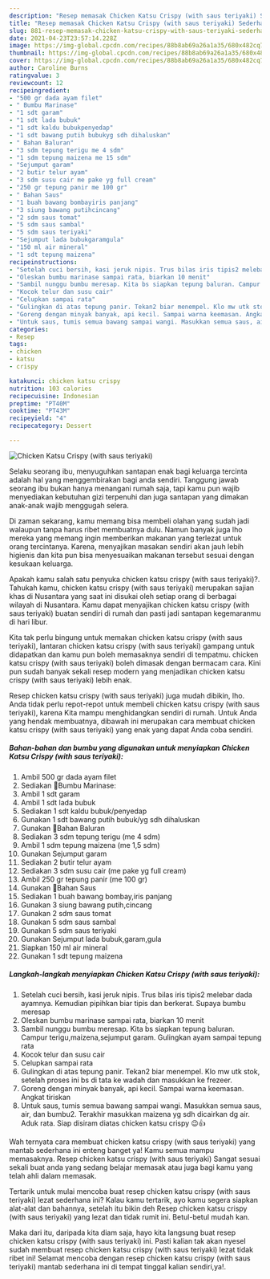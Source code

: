 ```yaml
---
description: "Resep memasak Chicken Katsu Crispy (with saus teriyaki) Sederhana Untuk Jualan"
title: "Resep memasak Chicken Katsu Crispy (with saus teriyaki) Sederhana Untuk Jualan"
slug: 881-resep-memasak-chicken-katsu-crispy-with-saus-teriyaki-sederhana-untuk-jualan
date: 2021-04-23T23:57:14.228Z
image: https://img-global.cpcdn.com/recipes/88b8ab69a26a1a35/680x482cq70/chicken-katsu-crispy-with-saus-teriyaki-foto-resep-utama.jpg
thumbnail: https://img-global.cpcdn.com/recipes/88b8ab69a26a1a35/680x482cq70/chicken-katsu-crispy-with-saus-teriyaki-foto-resep-utama.jpg
cover: https://img-global.cpcdn.com/recipes/88b8ab69a26a1a35/680x482cq70/chicken-katsu-crispy-with-saus-teriyaki-foto-resep-utama.jpg
author: Caroline Burns
ratingvalue: 3
reviewcount: 12
recipeingredient:
- "500 gr dada ayam filet"
- " Bumbu Marinase"
- "1 sdt garam"
- "1 sdt lada bubuk"
- "1 sdt kaldu bubukpenyedap"
- "1 sdt bawang putih bubukyg sdh dihaluskan"
- " Bahan Baluran"
- "3 sdm tepung terigu me 4 sdm"
- "1 sdm tepung maizena me 15 sdm"
- "Sejumput garam"
- "2 butir telur ayam"
- "3 sdm susu cair me pake yg full cream"
- "250 gr tepung panir me 100 gr"
- " Bahan Saus"
- "1 buah bawang bombayiris panjang"
- "3 siung bawang putihcincang"
- "2 sdm saus tomat"
- "5 sdm saus sambal"
- "5 sdm saus teriyaki"
- "Sejumput lada bubukgaramgula"
- "150 ml air mineral"
- "1 sdt tepung maizena"
recipeinstructions:
- "Setelah cuci bersih, kasi jeruk nipis. Trus bilas iris tipis2 melebar dada ayamnya. Kemudian pipihkan biar tipis dan berkerat. Supaya bumbu meresap"
- "Oleskan bumbu marinase sampai rata, biarkan 10 menit"
- "Sambil nunggu bumbu meresap. Kita bs siapkan tepung baluran. Campur terigu,maizena,sejumput garam. Gulingkan ayam sampai tepung rata"
- "Kocok telur dan susu cair"
- "Celupkan sampai rata"
- "Gulingkan di atas tepung panir. Tekan2 biar menempel. Klo mw utk stok, setelah proses ini bs di tata ke wadah dan masukkan ke frezeer."
- "Goreng dengan minyak banyak, api kecil. Sampai warna keemasan. Angkat tiriskan"
- "Untuk saus, tumis semua bawang sampai wangi. Masukkan semua saus, air, dan bumbu2. Terakhir masukkan maizena yg sdh dicairkan dg air. Aduk rata. Siap disiram diatas chicken katsu crispy 😉👍"
categories:
- Resep
tags:
- chicken
- katsu
- crispy

katakunci: chicken katsu crispy 
nutrition: 103 calories
recipecuisine: Indonesian
preptime: "PT40M"
cooktime: "PT43M"
recipeyield: "4"
recipecategory: Dessert

---
```



![Chicken Katsu Crispy (with saus teriyaki)](https://img-global.cpcdn.com/recipes/88b8ab69a26a1a35/680x482cq70/chicken-katsu-crispy-with-saus-teriyaki-foto-resep-utama.jpg)

Selaku seorang ibu, menyuguhkan santapan enak bagi keluarga tercinta adalah hal yang menggembirakan bagi anda sendiri. Tanggung jawab seorang ibu bukan hanya menangani rumah saja, tapi kamu pun wajib menyediakan kebutuhan gizi terpenuhi dan juga santapan yang dimakan anak-anak wajib menggugah selera.

Di zaman  sekarang, kamu memang bisa membeli olahan yang sudah jadi walaupun tanpa harus ribet membuatnya dulu. Namun banyak juga lho mereka yang memang ingin memberikan makanan yang terlezat untuk orang tercintanya. Karena, menyajikan masakan sendiri akan jauh lebih higienis dan kita pun bisa menyesuaikan makanan tersebut sesuai dengan kesukaan keluarga. 



Apakah kamu salah satu penyuka chicken katsu crispy (with saus teriyaki)?. Tahukah kamu, chicken katsu crispy (with saus teriyaki) merupakan sajian khas di Nusantara yang saat ini disukai oleh setiap orang di berbagai wilayah di Nusantara. Kamu dapat menyajikan chicken katsu crispy (with saus teriyaki) buatan sendiri di rumah dan pasti jadi santapan kegemaranmu di hari libur.

Kita tak perlu bingung untuk memakan chicken katsu crispy (with saus teriyaki), lantaran chicken katsu crispy (with saus teriyaki) gampang untuk didapatkan dan kamu pun boleh memasaknya sendiri di tempatmu. chicken katsu crispy (with saus teriyaki) boleh dimasak dengan bermacam cara. Kini pun sudah banyak sekali resep modern yang menjadikan chicken katsu crispy (with saus teriyaki) lebih enak.

Resep chicken katsu crispy (with saus teriyaki) juga mudah dibikin, lho. Anda tidak perlu repot-repot untuk membeli chicken katsu crispy (with saus teriyaki), karena Kita mampu menghidangkan sendiri di rumah. Untuk Anda yang hendak membuatnya, dibawah ini merupakan cara membuat chicken katsu crispy (with saus teriyaki) yang enak yang dapat Anda coba sendiri.

<!--inarticleads1-->

##### Bahan-bahan dan bumbu yang digunakan untuk menyiapkan Chicken Katsu Crispy (with saus teriyaki):

1. Ambil 500 gr dada ayam filet
1. Sediakan  🍲Bumbu Marinase:
1. Ambil 1 sdt garam
1. Ambil 1 sdt lada bubuk
1. Sediakan 1 sdt kaldu bubuk/penyedap
1. Gunakan 1 sdt bawang putih bubuk/yg sdh dihaluskan
1. Gunakan  🍲Bahan Baluran
1. Sediakan 3 sdm tepung terigu (me 4 sdm)
1. Ambil 1 sdm tepung maizena (me 1,5 sdm)
1. Gunakan Sejumput garam
1. Sediakan 2 butir telur ayam
1. Sediakan 3 sdm susu cair (me pake yg full cream)
1. Ambil 250 gr tepung panir (me 100 gr)
1. Gunakan  🍲Bahan Saus
1. Sediakan 1 buah bawang bombay,iris panjang
1. Gunakan 3 siung bawang putih,cincang
1. Gunakan 2 sdm saus tomat
1. Gunakan 5 sdm saus sambal
1. Gunakan 5 sdm saus teriyaki
1. Gunakan Sejumput lada bubuk,garam,gula
1. Siapkan 150 ml air mineral
1. Gunakan 1 sdt tepung maizena




<!--inarticleads2-->

##### Langkah-langkah menyiapkan Chicken Katsu Crispy (with saus teriyaki):

1. Setelah cuci bersih, kasi jeruk nipis. Trus bilas iris tipis2 melebar dada ayamnya. Kemudian pipihkan biar tipis dan berkerat. Supaya bumbu meresap
1. Oleskan bumbu marinase sampai rata, biarkan 10 menit
1. Sambil nunggu bumbu meresap. Kita bs siapkan tepung baluran. Campur terigu,maizena,sejumput garam. Gulingkan ayam sampai tepung rata
1. Kocok telur dan susu cair
1. Celupkan sampai rata
1. Gulingkan di atas tepung panir. Tekan2 biar menempel. Klo mw utk stok, setelah proses ini bs di tata ke wadah dan masukkan ke frezeer.
1. Goreng dengan minyak banyak, api kecil. Sampai warna keemasan. Angkat tiriskan
1. Untuk saus, tumis semua bawang sampai wangi. Masukkan semua saus, air, dan bumbu2. Terakhir masukkan maizena yg sdh dicairkan dg air. Aduk rata. Siap disiram diatas chicken katsu crispy 😉👍




Wah ternyata cara membuat chicken katsu crispy (with saus teriyaki) yang mantab sederhana ini enteng banget ya! Kamu semua mampu memasaknya. Resep chicken katsu crispy (with saus teriyaki) Sangat sesuai sekali buat anda yang sedang belajar memasak atau juga bagi kamu yang telah ahli dalam memasak.

Tertarik untuk mulai mencoba buat resep chicken katsu crispy (with saus teriyaki) lezat sederhana ini? Kalau kamu tertarik, ayo kamu segera siapkan alat-alat dan bahannya, setelah itu bikin deh Resep chicken katsu crispy (with saus teriyaki) yang lezat dan tidak rumit ini. Betul-betul mudah kan. 

Maka dari itu, daripada kita diam saja, hayo kita langsung buat resep chicken katsu crispy (with saus teriyaki) ini. Pasti kalian tak akan nyesel sudah membuat resep chicken katsu crispy (with saus teriyaki) lezat tidak ribet ini! Selamat mencoba dengan resep chicken katsu crispy (with saus teriyaki) mantab sederhana ini di tempat tinggal kalian sendiri,ya!.

